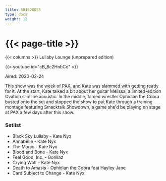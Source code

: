 ```yaml
---
title: S01E20055
type: docs
weight: 12
---
```


# {{< page-title >}}

{{< columns >}}
Lullaby Lounge (unprepared edition)

{{< youtube id="cB_8c2HnbCc" >}}

Aired: 2020-02-24

This show was the week of PAX, and Kate was slammed with getting ready for it.  At the start, Kate talked a bit about her guitar Melissa, a limited-edition Ovation slimline acoustic.  In the middle, famed wrestler Ophidian the Cobra busted onto the set and stopped the show to put Kate through a training montage featuring Smacktalk Showdown, a game she'd be playing on stage at PAX a few days after this show.

### Setlist
* Black Sky Lullaby - Kate Nyx
* Annabelle - Kate Nyx
* The Magic - Kate Nyx
* Blood and Bone - Kate Nyx
* Feel Good, Inc. - Gorillaz
* Crying Wolf - Kate Nyx
* Death to Amasis - Ophidian the Cobra feat Hayley Jane
* Card Subject to Change - Kate Nyx

